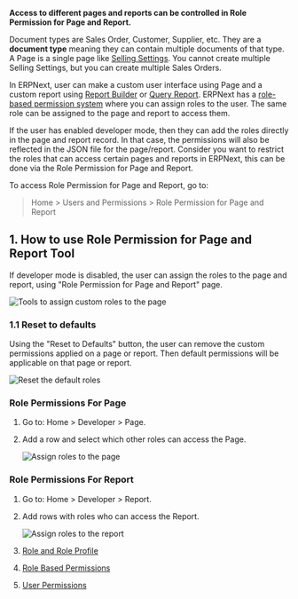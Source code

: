 **Access to different pages and reports can be controlled in Role Permission for Page and Report.**

Document types are Sales Order, Customer, Supplier, etc. They are a **document type** meaning they can contain multiple documents of that type. A Page is a single page like [Selling Settings](https://docs.erpnext.com/docs/v13/user/manual/en/selling/selling-settings). You cannot create multiple Selling Settings, but you can create multiple Sales Orders.

In ERPNext, user can make a custom user interface using Page and a custom report using [Report Builder](https://docs.erpnext.com/docs/v13/user/videos/learn/report-builder.html) or [Query Report](https://frappe.io/docs/v13/user/en/guides/reports-and-printing/how-to-make-query-report). ERPNext has a [role-based permission system](https://docs.erpnext.com/docs/v13/user/manual/en/setting-up/users-and-permissions/role-based-permissions) where you can assign roles to the user. The same role can be assigned to the page and report to access them.

If the user has enabled developer mode, then they can add the roles directly in the page and report record. In that case, the permissions will also be reflected in the JSON file for the page/report. Consider you want to restrict the roles that can access certain pages and reports in ERPNext, this can be done via the Role Permission for Page and Report.

To access Role Permission for Page and Report, go to:

> Home > Users and Permissions > Role Permission for Page and Report

## 1\. How to use Role Permission for Page and Report Tool

If developer mode is disabled, the user can assign the roles to the page and report, using "Role Permission for Page and Report" page.

![Tools to assign custom roles to the page](https://docs.erpnext.com/files/role-permission-for-page-and-report.png)

### 1.1 Reset to defaults

Using the "Reset to Defaults" button, the user can remove the custom permissions applied on a page or report. Then default permissions will be applicable on that page or report.

![Reset the default roles](https://docs.erpnext.com/files/reset-roles-permission-for-page-report.png)

### Role Permissions For Page

1.  Go to: Home > Developer > Page.
2.  Add a row and select which other roles can access the Page.
    
    ![Assign roles to the page](https://docs.erpnext.com/files/roles-for-page.png)
    

### Role Permissions For Report

1.  Go to: Home > Developer > Report.
2.  Add rows with roles who can access the Report.
    
    ![Assign roles to the report](https://docs.erpnext.com/files/roles-for-report.png)
    

1.  [Role and Role Profile](https://docs.erpnext.com/docs/v13/user/manual/en/setting-up/users-and-permissions/role-and-role-profile)
2.  [Role Based Permissions](https://docs.erpnext.com/docs/v13/user/manual/en/setting-up/users-and-permissions/role-based-permissions)
3.  [User Permissions](https://docs.erpnext.com/docs/v13/user/manual/en/setting-up/users-and-permissions/user-permissions)
